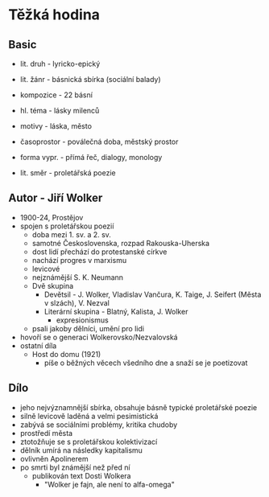 # Těžká hodina

## Basic

- lit. druh - lyricko-epický
- lit. žánr - básnická sbírka (sociální balady)
- kompozice - 22 básní
- hl. téma - lásky milenců
- motivy - láska, město
- časoprostor - poválečná doba, městský prostor
- forma vypr. - přímá řeč, dialogy, monology

- lit. směr - proletářská poezie

## Autor - Jiří Wolker

- 1900-24, Prostějov
- spojen s proletářskou poezií
    - doba mezi 1. sv. a 2. sv.
    - samotné Československa, rozpad Rakouska-Uherska
    - dost lidí přechází do protestanské církve
    - nachází progres v marxismu
    - levicové
    - nejznámější S. K. Neumann
    - Dvě skupina
        - Devětsil - J. Wolker, Vladislav Vančura, K. Taige, J. Seifert (Města v slzách), V. Nezval
        - Literární skupina - Blatný, Kalista, J. Wolker
            - expresionismus
    - psali jakoby dělníci, umění pro lidi
- hovoří se o generaci Wolkerovsko/Nezvalovská
- ostatní díla
    - Host do domu (1921)
        - píše o běžných věcech všedního dne a snaží se je poetizovat

## Dílo

- jeho nejvýznamnější sbírka, obsahuje básně typické proletářské poezie
- silně levicově laděná a velmi pesimistická
- zabývá se sociálními problémy, kritika chudoby
- prostředí města
- ztotožňuje se s proletářskou kolektivizací
- dělník umírá na následky kapitalismu
- ovlivněn Apolinerem
- po smrti byl známější než před ní
    - publikován text Dosti Wolkera
        - "Wolker je fajn, ale není to alfa-omega"